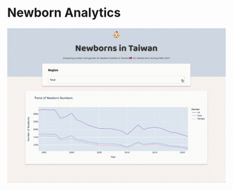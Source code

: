 # Newborn Analytics
![dashboard-landing-page](https://github.com/HuWenShin/newborn-analytics/blob/main/test.gif)

